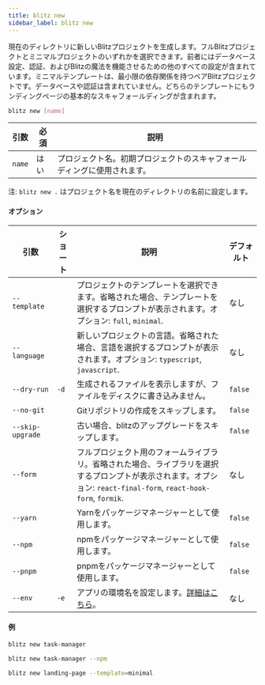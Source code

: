 ```yaml
---
title: blitz new
sidebar_label: blitz new
---
```


現在のディレクトリに新しいBlitzプロジェクトを生成します。フルBlitzプロジェクトとミニマルプロジェクトのいずれかを選択できます。前者にはデータベース設定、認証、およびBlitzの魔法を機能させるための他のすべての設定が含まれています。ミニマルテンプレートは、最小限の依存関係を持つベアBlitzプロジェクトです。データベースや認証は含まれていません。どちらのテンプレートにもランディングページの基本的なスキャフォールディングが含まれます。

```bash
blitz new [name]
```

| 引数     | 必須   | 説明                                   |
| -------- | ------ | -------------------------------------- |
| `name`   | はい   | プロジェクト名。初期プロジェクトのスキャフォールディングに使用されます。 |

注: `blitz new .` はプロジェクト名を現在のディレクトリの名前に設定します。

#### オプション

| 引数              | ショート     | 説明                                                                                                                               | デフォルト |
| ----------------- | ------------ | ---------------------------------------------------------------------------------------------------------------------------------- | ---------- |
| `--template`      |              | プロジェクトのテンプレートを選択できます。省略された場合、テンプレートを選択するプロンプトが表示されます。オプション: `full`, `minimal`.                    | なし       |
| `--language`      |              | 新しいプロジェクトの言語。省略された場合、言語を選択するプロンプトが表示されます。オプション: `typescript`, `javascript`.                                       | なし       |
| `--dry-run`       | `-d`         | 生成されるファイルを表示しますが、ファイルをディスクに書き込みません。                                                             | `false`    |
| `--no-git`        |              | Gitリポジトリの作成をスキップします。                                                                                               | `false`    |
| `--skip-upgrade`  |              | 古い場合、blitzのアップグレードをスキップします。                                                                                   | `false`    |
| `--form`          |              | フルプロジェクト用のフォームライブラリ。省略された場合、ライブラリを選択するプロンプトが表示されます。オプション: `react-final-form`, `react-hook-form`, `formik`. | なし       |
| `--yarn`          |              | Yarnをパッケージマネージャーとして使用します。                                                                                      | `false`    |
| `--npm`           |              | npmをパッケージマネージャーとして使用します。                                                                                       | `false`    |
| `--pnpm`          |              | pnpmをパッケージマネージャーとして使用します。                                                                                     | `false`    |
| `--env`           | `-e`         | アプリの環境名を設定します。[詳細はこちら](/docs/custom-environments#custom-environments)。                                         | なし       |

#### 例

```bash
blitz new task-manager
```

```bash
blitz new task-manager --npm
```

```bash
blitz new landing-page --template=minimal
```
